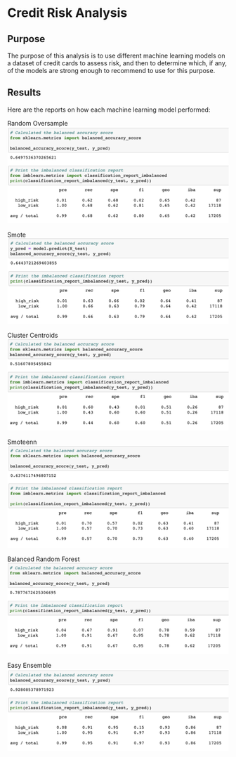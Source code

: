 # Credit Risk Analysis

## Purpose
The purpose of this analysis is to use different machine learning models on a dataset of credit cards to assess risk, and then to determine which, if any, of the models are strong enough to recommend to use for this purpose.

## Results

Here are the reports on how each machine learning model performed:

Random Oversample
![image](https://github.com/PirateSuit/Credit_Risk_Analysis/blob/main/images/random_oversample.png)

Smote
![image](https://github.com/PirateSuit/Credit_Risk_Analysis/blob/main/images/smote.png)

Cluster Centroids
![image](https://github.com/PirateSuit/Credit_Risk_Analysis/blob/main/images/cluster_centroids.png)

Smoteenn
![image](https://github.com/PirateSuit/Credit_Risk_Analysis/blob/main/images/smoteenn.png)

Balanced Random Forest
![image](https://github.com/PirateSuit/Credit_Risk_Analysis/blob/main/images/balanced_random_forest.png)

Easy Ensemble
![image](https://github.com/PirateSuit/Credit_Risk_Analysis/blob/main/images/easy_ensemble.png)
